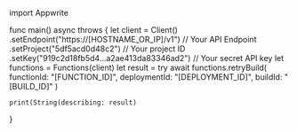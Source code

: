 import Appwrite

func main() async throws {
    let client = Client()
      .setEndpoint("https://[HOSTNAME_OR_IP]/v1") // Your API Endpoint
      .setProject("5df5acd0d48c2") // Your project ID
      .setKey("919c2d18fb5d4...a2ae413da83346ad2") // Your secret API key
    let functions = Functions(client)
    let result = try await functions.retryBuild(
        functionId: "[FUNCTION_ID]",
        deploymentId: "[DEPLOYMENT_ID]",
        buildId: "[BUILD_ID]"
    )

    print(String(describing: result)
}
